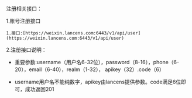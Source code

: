 注册相关接口：

1.账号注册接口

```
1.接口:[https://weixin.lancens.com:6443/v1/api/user](https://weixin.lancens.com:6443/v1/api/user)
```

2.注册接口说明：

* 重要参数:username（用户名6-32位），password（8-16），phone（6-20），email（6-40），realm（1-32），          apikey（32）.code（6）

* username用户名不能纯数字，apikey由lancens提供参数。code满足6位即可，成功返回201

###### 



